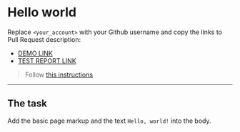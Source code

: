 # Hello world
Replace `<your_account>` with your Github username and copy the links to Pull Request description:
- [DEMO LINK](https://jaxxxon78.github.io/layout_hello-world/)
- [TEST REPORT LINK](https://jaxxxon78.github.io/layout_hello-world/report/html_report/)

> Follow [this instructions](https://mate-academy.io/layout_task-guideline/#how-to-solve-the-layout-tasks-on-github)
___

## The task
Add the basic page markup and the text `Hello, world!` into the body.
